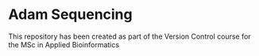 # Adam Sequencing

This repository has been created as part of the Version Control course for the MSc in Applied Bioinformatics 

